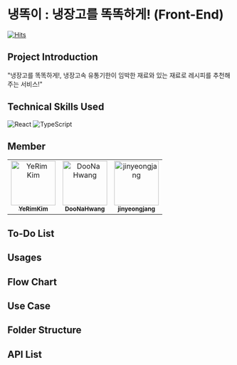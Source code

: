 # 냉똑이 : 냉장고를 똑똑하게! (Front-End)

[![Hits](https://hits.seeyoufarm.com/api/count/incr/badge.svg?url=https%3A%2F%2Fgithub.com%2Fgjbae1212%2Fhit-counter&count_bg=%233DC7C8&title_bg=%23C6BABA&icon=&icon_color=%23E7E7E7&title=Hits&edge_flat=false)](https://hits.seeyoufarm.com)

## Project Introduction
"냉장고를 똑똑하게!, 냉장고속 유통기한이 임박한 재료와 있는 재료로 레시피를 추천해주는 서비스!"



## Technical Skills Used

![React](https://img.shields.io/badge/React-20232A?style=for-the-badge&logo=react&logoColor=61DAFB)
![TypeScript](https://img.shields.io/badge/TypeScript-007ACC?style=for-the-badge&logo=typescript&logoColor=white)

## Member

<table>
  <tr>
    <td align="center">
      <a href="https://github.com/Yerim1234">
        <img src="https://avatars.githubusercontent.com/u/162017639?v=4" width="100" height="100" alt="YeRim Kim"/>
        <br />
        <sub><b>YeRimKim</b></sub>
      </a>
    </td>
    <td align="center">
      <a href="https://github.com/Skyler85">
        <img src="https://avatars.githubusercontent.com/u/123640595?v=4" width="100" height="100" alt="DooNa Hwang"/>
        <br />
        <sub><b>DooNaHwang</b></sub>
      </a>
    </td>
    <td align="center">
      <a href="https://github.com/jinyeongjang">
        <img src="https://avatars.githubusercontent.com/u/80664549?v=4" width="100" height="100" alt="jinyeongjang"/>
        <br />
        <sub><b>jinyeongjang</b></sub>
      </a>
    </td>
  </tr>
</table>

## To-Do List
## Usages
## Flow Chart
## Use Case
## Folder Structure
## API List


